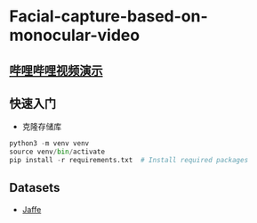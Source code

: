 # Facial-capture-based-on-monocular-video  

## [哔哩哔哩视频演示](https://www.bilibili.com/video/BV1tU4y1R7sE?spm_id_from=333.999.list.card_archive.click&vd_source=4c7288df9c88f4e7526b807569493aa6)  

## **快速入门**  
- 克隆存储库  
```python
python3 -m venv venv
source venv/bin/activate
pip install -r requirements.txt  # Install required packages
```  

## Datasets
- [Jaffe](http://www.kasrl.org/jaffe.html)

